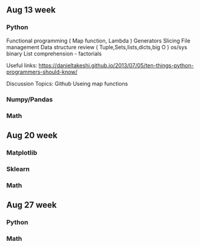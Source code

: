 ## Aug 13 week
### Python
Functional programming ( Map function, Lambda )
Generators 
Slicing
File management
Data structure review ( Tuple,Sets,lists,dicts,big O )
os/sys
binary
List comprehension - factorials

Useful links:
https://danieltakeshi.github.io/2013/07/05/ten-things-python-programmers-should-know/

Discussion Topics:
Github
Useing map functions

### Numpy/Pandas

### Math

## Aug 20 week
### Matplotlib
### Sklearn
### Math

## Aug 27 week
### Python
### Math
